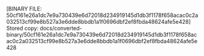 [BINARY FILE: 50cf161e26a1dc7e9a730439e6d72018d234919145d1db3f1178f658acac0c2a032513cf99e8b527a3e6dde8bbdb1a1f0696dbf2ef8fbda48624afe5e428]
Stored copy: docs/converted-binary/50cf161e26a1dc7e9a730439e6d72018d234919145d1db3f1178f658acac0c2a032513cf99e8b527a3e6dde8bbdb1a1f0696dbf2ef8fbda48624afe5e428
